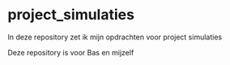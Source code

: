 # project_simulaties
In deze repository zet ik mijn opdrachten voor project simulaties

Deze repository is voor Bas en mijzelf
